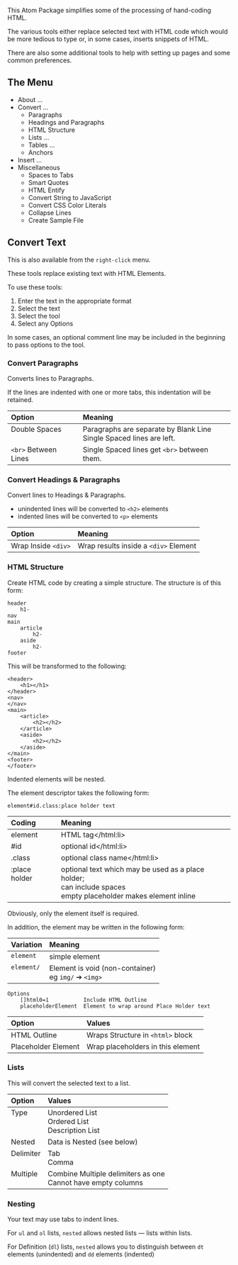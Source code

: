 <style>
	td, th {
		text-align: left;
		vertical-align: top;
	}
</style>

This Atom Package simplifies some of the processing of hand-coding HTML.

The various tools either replace selected text with HTML code which would be more tedious to type or, in some cases, inserts snippets of HTML.

There are also some additional tools to help with setting up pages and some common preferences.

##	The Menu

- About …
- Convert …
	- Paragraphs
	- Headings and Paragraphs
	- HTML Structure
	- Lists …
	- Tables …
	- Anchors
- Insert …
- Miscellaneous
	- Spaces to Tabs
	- Smart Quotes
	- HTML Entify
	- Convert String to JavaScript
	- Convert CSS Color Literals
	- Collapse Lines
	- Create Sample File

##	Convert Text

This is also available from the `right-click` menu.

These tools replace existing text with HTML Elements.

To use these tools:

1. Enter the text in the appropriate format
2. Select the text
3. Select the tool
4. Select any Options

In some cases, an optional comment line may be included in the beginning to pass options to the tool.

### Convert Paragraphs

Converts lines to Paragraphs.

If the lines are indented with one or more tabs, this indentation will be retained.

| Option               | Meaning                                                                |
|----------------------|------------------------------------------------------------------------|
| Double Spaces        | Paragraphs are separate by Blank Line<br>Single Spaced lines are left. |
| `<br>` Between Lines | Single Spaced lines get `<br>` between them.                           |

### Convert Headings & Paragraphs

Convert lines to Headings & Paragraphs.

- unindented lines will be converted to `<h2>` elements
- indented lines will be converted to `<p>` elements

| Option              | Meaning                               |
|---------------------|---------------------------------------|
| Wrap Inside `<div>` | Wrap results inside a `<div>` Element |

### HTML Structure

Create HTML code by creating a simple structure. The structure is of this form:

```
header
	h1-
nav
main
	article
		h2-
	aside
		h2-
footer
```

This will be transformed to the following:

```
<header>
	<h1></h1>
</header>
<nav>
</nav>
<main>
	<article>
		<h2></h2>
	</article>
	<aside>
		<h2></h2>
	</aside>
</main>
<footer>
</footer>
```

Indented elements will be nested.

The element descriptor takes the following form:

	element#id.class:place holder text

| Coding        | Meaning                                           |
|---------------|---------------------------------------------------|
| element       | HTML tag</html:li>                                |
| #id           | optional id</html:li>                             |
| .class        | optional class name</html:li>                     |
| :place holder | optional text which may be used as a place holder;<br>can include spaces<br>empty placeholder makes element inline |

Obviously, only the element itself is required.

In addition, the element may be written in the following form:

| Variation    | Meaning                                                  |
|--------------|----------------------------------------------------------|
| `element`    | simple element                                           |
| `element/`   | Element is void (non-container)<br>eg `img/` ➔ `<img>`   |


```
Options
	[]html0=1			Include HTML Outline
	placeholderElement	Element to wrap around Place Holder text
```

| Option              | Values                            |
|---------------------|-----------------------------------|
| HTML Outline        | Wraps Structure in `<html>` block |
| Placeholder Element | Wrap placeholders in this element |


### Lists

This will convert the selected text to a list.

| Option    | Values                                                          |
|-----------|-----------------------------------------------------------------|
| Type      | Unordered List<br>Ordered List<br>Description List              |
| Nested    | Data is Nested (see below)                                      |
| Delimiter | Tab<br>Comma                                                    |
| Multiple  | Combine Multiple delimiters as one<br>Cannot have empty columns |


### Nesting

Your text may use tabs to indent lines.

For `ul` and `ol` lists, `nested` allows nested lists — lists within lists.

For Definition (`dl`) lists, `nested` allows you to distinguish between `dt` elements (unindented) and `dd` elements (indented)
